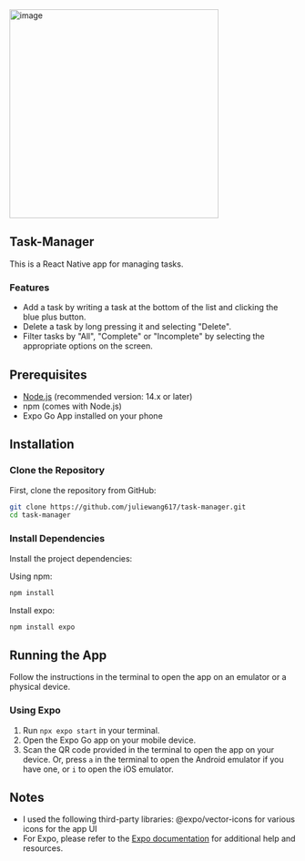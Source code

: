 <img width="367" alt="image" src="https://github.com/user-attachments/assets/315fcdff-0d2f-4e29-8dc7-2379dcc09769">

## Task-Manager

This is a React Native app for managing tasks.

### Features
* Add a task by writing a task at the bottom of the list and clicking the blue plus button.
* Delete a task by long pressing it and selecting "Delete". 
* Filter tasks by "All", "Complete" or "Incomplete" by selecting the appropriate options on the screen.


## Prerequisites

- [Node.js](https://nodejs.org/) (recommended version: 14.x or later)
- npm (comes with Node.js)
- Expo Go App installed on your phone 

## Installation

### Clone the Repository

First, clone the repository from GitHub:

```bash
git clone https://github.com/juliewang617/task-manager.git
cd task-manager
```

### Install Dependencies

Install the project dependencies:

Using npm:

```bash
npm install
```

Install expo: 
```bash
npm install expo
```

## Running the App

Follow the instructions in the terminal to open the app on an emulator or a physical device.

### Using Expo

1. Run `npx expo start` in your terminal.
2. Open the Expo Go app on your mobile device.
3. Scan the QR code provided in the terminal to open the app on your device. Or, press `a` in the terminal to open the Android emulator if you have one, or `i` to open the iOS emulator. 

## Notes
- I used the following third-party libraries: @expo/vector-icons for various icons for the app UI
- For Expo, please refer to the [Expo documentation](https://docs.expo.dev/) for additional help and resources.
